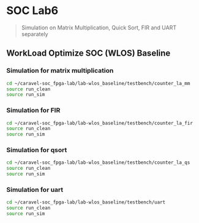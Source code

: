 # SOC Lab6

> Simulation on Matrix Multiplication, Quick Sort, FIR and UART separately

## WorkLoad Optimize SOC (WLOS) Baseline

### Simulation for matrix multiplication
```sh
cd ~/caravel-soc_fpga-lab/lab-wlos_baseline/testbench/counter_la_mm
source run_clean
source run_sim
```

### Simulation for FIR
```sh
cd ~/caravel-soc_fpga-lab/lab-wlos_baseline/testbench/counter_la_fir
source run_clean
source run_sim
```

### Simulation for qsort
```sh
cd ~/caravel-soc_fpga-lab/lab-wlos_baseline/testbench/counter_la_qs
source run_clean
source run_sim
```

### Simulation for uart
```sh
cd ~/caravel-soc_fpga-lab/lab-wlos_baseline/testbench/uart
source run_clean
source run_sim
```